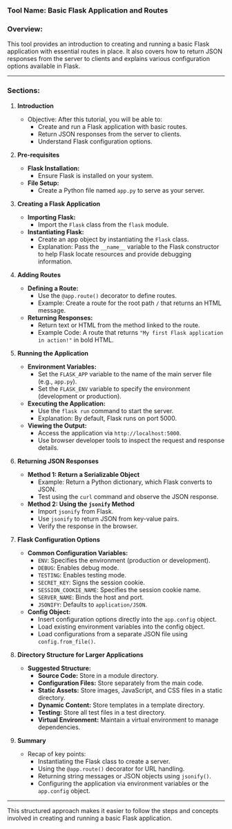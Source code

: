 
### **Tool Name:** Basic Flask Application and Routes

### **Overview:**
This tool provides an introduction to creating and running a basic Flask application with essential routes in place. It also covers how to return JSON responses from the server to clients and explains various configuration options available in Flask.

---

### **Sections:**

1. **Introduction**
   - Objective: After this tutorial, you will be able to:
     - Create and run a Flask application with basic routes.
     - Return JSON responses from the server to clients.
     - Understand Flask configuration options.

2. **Pre-requisites**
   - **Flask Installation:**
     - Ensure Flask is installed on your system.
   - **File Setup:**
     - Create a Python file named `app.py` to serve as your server.

3. **Creating a Flask Application**
   - **Importing Flask:**
     - Import the `Flask` class from the `flask` module.
   - **Instantiating Flask:**
     - Create an app object by instantiating the `Flask` class.
     - Explanation: Pass the `__name__` variable to the Flask constructor to help Flask locate resources and provide debugging information.

4. **Adding Routes**
   - **Defining a Route:**
     - Use the `@app.route()` decorator to define routes.
     - Example: Create a route for the root path `/` that returns an HTML message.
   - **Returning Responses:**
     - Return text or HTML from the method linked to the route.
     - Example Code: A route that returns `"My first Flask application in action!"` in bold HTML.

5. **Running the Application**
   - **Environment Variables:**
     - Set the `FLASK_APP` variable to the name of the main server file (e.g., `app.py`).
     - Set the `FLASK_ENV` variable to specify the environment (development or production).
   - **Executing the Application:**
     - Use the `flask run` command to start the server.
     - Explanation: By default, Flask runs on port 5000.
   - **Viewing the Output:**
     - Access the application via `http://localhost:5000`.
     - Use browser developer tools to inspect the request and response details.

6. **Returning JSON Responses**
   - **Method 1: Return a Serializable Object**
     - Example: Return a Python dictionary, which Flask converts to JSON.
     - Test using the `curl` command and observe the JSON response.
   - **Method 2: Using the `jsonify` Method**
     - Import `jsonify` from Flask.
     - Use `jsonify` to return JSON from key-value pairs.
     - Verify the response in the browser.

7. **Flask Configuration Options**
   - **Common Configuration Variables:**
     - `ENV`: Specifies the environment (production or development).
     - `DEBUG`: Enables debug mode.
     - `TESTING`: Enables testing mode.
     - `SECRET_KEY`: Signs the session cookie.
     - `SESSION_COOKIE_NAME`: Specifies the session cookie name.
     - `SERVER_NAME`: Binds the host and port.
     - `JSONIFY`: Defaults to `application/JSON`.
   - **Config Object:**
     - Insert configuration options directly into the `app.config` object.
     - Load existing environment variables into the config object.
     - Load configurations from a separate JSON file using `config.from_file()`.

8. **Directory Structure for Larger Applications**
   - **Suggested Structure:**
     - **Source Code:** Store in a module directory.
     - **Configuration Files:** Store separately from the main code.
     - **Static Assets:** Store images, JavaScript, and CSS files in a static directory.
     - **Dynamic Content:** Store templates in a template directory.
     - **Testing:** Store all test files in a test directory.
     - **Virtual Environment:** Maintain a virtual environment to manage dependencies.

9. **Summary**
   - Recap of key points:
     - Instantiating the Flask class to create a server.
     - Using the `@app.route()` decorator for URL handling.
     - Returning string messages or JSON objects using `jsonify()`.
     - Configuring the application via environment variables or the `app.config` object.

---

This structured approach makes it easier to follow the steps and concepts involved in creating and running a basic Flask application.
